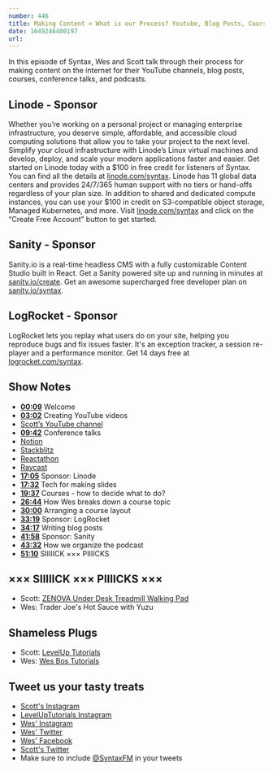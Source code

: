 ```yaml
---
number: 446
title: Making Content × What is our Process? Youtube, Blog Posts, Courses, Conference Talks, and Podcasts 
date: 1649246400197
url: 
---
```


In this episode of Syntax, Wes and Scott talk through their process for making content on the internet for their YouTube channels, blog posts, courses, conference talks, and podcasts.

## Linode  - Sponsor

Whether you’re working on a personal project or managing enterprise infrastructure, you deserve simple, affordable, and accessible cloud computing solutions that allow you to take your project to the next level. Simplify your cloud infrastructure with Linode’s Linux virtual machines and develop, deploy, and scale your modern applications faster and easier. Get started on Linode today with a $100 in free credit for listeners of Syntax. You can find all the details at [linode.com/syntax](https://linode.com/syntax). Linode has 11 global data centers and provides 24/7/365 human support with no tiers or hand-offs regardless of your plan size. In addition to shared and dedicated compute instances, you can use your $100 in credit on S3-compatible object storage, Managed Kubernetes, and more. Visit [linode.com/syntax](https://linode.com/syntax) and click on the “Create Free Account” button to get started.

## Sanity - Sponsor

Sanity.io is a real-time headless CMS with a fully customizable Content Studio built in React. Get a Sanity powered site up and running in minutes at [sanity.io/create](https://www.sanity.io/create). Get an awesome supercharged free developer plan on [sanity.io/syntax](https://www.sanity.io/syntax).

## LogRocket - Sponsor

LogRocket lets you replay what users do on your site, helping you reproduce bugs and fix issues faster. It's an exception tracker, a session re-player and a performance monitor. Get 14 days free at [logrocket.com/syntax](https://logrocket.com/syntax).

## Show Notes

* **[00:09](#t=00:09)** Welcome
* **[03:02](#t=03:02)** Creating YouTube videos
* [Scott’s YouTube channel](https://www.youtube.com/channel/UCyU5wkjgQYGRB0hIHMwm2Sg)
* **[09:42](#t=09:42)** Conference talks
* [Notion](https://www.notion.so)
* [Stackblitz](https://stackblitz.com)
* [Reactathon](https://www.reactathon.com)
* [Raycast](https://www.raycast.com)
* **[17:05](#t=17:05)** Sponsor: Linode
* **[17:32](#t=17:32)** Tech for making slides
* **[19:37](#t=19:37)** Courses - how to decide what to do?
* **[26:44](#t=26:44)** How Wes breaks down a course topic
* **[30:00](#t=30:00)** Arranging a course layout
* **[33:19](#t=33:19)** Sponsor: LogRocket
* **[34:17](#t=34:17)** Writing blog posts
* **[41:58](#t=41:58)** Sponsor: Sanity
* **[43:32](#t=43:32)** How we organize the podcast
* **[51:10](#t=51:10)** SIIIIICK ××× PIIIICKS

## ××× SIIIIICK ××× PIIIICKS ×××

* Scott: [ZENOVA Under Desk Treadmill Walking Pad](https://amzn.to/3LiImm8)
* Wes: Trader Joe's Hot Sauce with Yuzu

## Shameless Plugs

* Scott: [LevelUp Tutorials](https://leveluptutorials.com/tutorials/keystone-js/introduction)
* Wes: [Wes Bos Tutorials](https://wesbos.com/courses)

## Tweet us your tasty treats

* [Scott's Instagram](https://www.instagram.com/stolinski/)
* [LevelUpTutorials Instagram](https://www.instagram.com/LevelUpTutorials/)
* [Wes' Instagram](https://www.instagram.com/wesbos/)
* [Wes' Twitter](https://twitter.com/wesbos)
* [Wes' Facebook](https://www.facebook.com/wesbos.developer)
* [Scott's Twitter](https://twitter.com/stolinski)
* Make sure to include [@SyntaxFM](https://twitter.com/SyntaxFM) in your tweets
